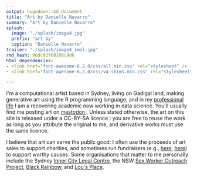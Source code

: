 ```yaml
---
output: hugodown::md_document
title: "Art by Danielle Navarro"
summary: "Art by Danielle Navarro"
splash:
  image: "./splash/image4.jpg"
  prefix: "art by"
  caption: "Danielle Navarro"
trailer: "./splash/image4_smol.jpg"
rmd_hash: 96dc93f68108c9d6
html_dependencies:
- <link href="font-awesome-6.2.0/css/all.min.css" rel="stylesheet" />
- <link href="font-awesome-6.2.0/css/v4-shims.min.css" rel="stylesheet" />

---
```


I'm a computational artist based in Sydney, living on Gadigal land, making generative art using the R programming language, and in my [professional life](https://djnavarro.net) I am a recovering academic now working in data science. You'll usually find me posting art on [mastodon <i class="fab fa-mastodon" role="presentation" aria-label="mastodon icon" verify_fa="FALSE"></i>](https://genart.social/@djnavarro). Unless stated otherwise, the art on this site is released under a CC-BY-SA licence [<i class="fab fa-creative-commons" role="presentation" aria-label="creative-commons icon" verify_fa="FALSE"></i> <i class="fab fa-creative-commons-by" role="presentation" aria-label="creative-commons-by icon" verify_fa="FALSE"></i> <i class="fab fa-creative-commons-sa" role="presentation" aria-label="creative-commons-sa icon" verify_fa="FALSE"></i>](https://creativecommons.org/licenses/by-sa/4.0/): you are free to reuse the work as long as you attribute the original to me, and derivative works must use the same licence.

I believe that art can serve the public good: I often use the proceeds of art sales to support charities, and sometimes run fundraisers (e.g., [here](https://www.gofundme.com/f/data-science-art-to-support-a-womens-refuge), [here](https://www.gofundme.com/f/please-support-organizacion-latina-trans-en-texas)) to support worthy causes. Some organisations that matter to me personally include the Sydney [Inner City Legal Centre](https://www.iclc.org.au/), the NSW [Sex Worker Outreach Project](https://swop.org.au/), [Black Rainbow](http://www.blackrainbow.org.au/), and [Lou's Place](https://www.lousplace.com.au/).

